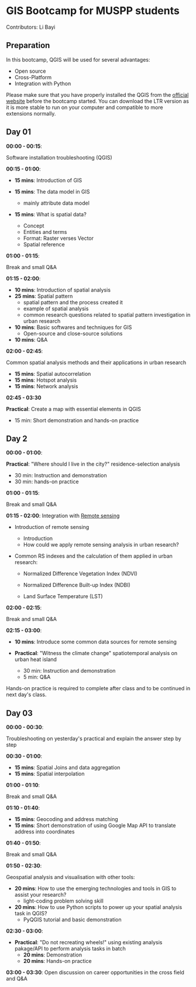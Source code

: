 # GIS Bootcamp for MUSPP students

Contributors: Li Bayi

## Preparation

In this bootcamp, QGIS will be used for several advantages:

- Open source
- Cross-Platform
- Integration with Python

Please make sure that you have properly installed the QGIS from the [official website](https://qgis.org/en/site/forusers/download.html) before the bootcamp started. You can download the LTR version as it is more stable to run on your computer and compatible to more extensions normally.

## Day 01

**00:00 - 00:15**: 

Software installation troubleshooting (QGIS)

**00:15 - 01:00**: 

- **15 mins**: Introduction of GIS
- **15 mins**: The data model in GIS
  - mainly attribute data model

- **15 mins**: What is spatial data?
  - Concept
  - Entities and terms
  - Format: Raster verses Vector
  - Spatial reference

**01:00 - 01:15**: 

Break and small Q&A

**01:15 - 02:00**:

- **10 mins**: Introduction of spatial analysis
- **25 mins**: Spatial pattern
  - spatial pattern and the process created it
  - example of spatial analysis
  - common research questions related to spatial pattern investigation in urban research
- **10 mins**: Basic softwares and techniques for GIS
  - Open-source and close-source solutions
- **10 mins**: Q&A

**02:00 - 02:45**:

Common spatial analysis methods and their applications in urban research
- **15 mins**: Spatial autocorrelation
- **15 mins**: Hotspot analysis
- **15 mins**: Network analysis

**02:45 - 03:30**

**Practical**: Create a map with essential elements in QGIS

- 15 min: Short demonstration and hands-on practice

## Day 2

**00:00 - 01:00**:

**Practical**: "Where should I live in the city?" residence-selection analysis

- 30 min: Instruction and demonstration
- 30 min: hands-on practice

**01:00 - 01:15**: 

Break and small Q&A

**01:15 - 02:00**: Integration with [Remote sensing](.\contents\rs.md)

- Introduction of remote sensing
  - Introduction
  - How could we apply remote sensing analysis in urban research?

- Common RS indexes and the calculation of them applied in urban research:

  - Normalized Difference Vegetation Index (NDVI)

  - Normalized Difference Built-up Index (NDBI)

  - Land Surface Temperature (LST)

**02:00 - 02:15**:

Break and small Q&A

**02:15 - 03:00**: 

- **10 mins**: Introduce some common data sources for remote sensing

- **Practical**: "Witness the climate change" spatiotemporal analysis on urban heat island
  - 30 min: Instruction and demonstration
  - 5 min: Q&A

Hands-on practice is required to complete after class and to be continued in next day's class.

## Day 03

**00:00 - 00:30**: 

Troubleshooting on yesterday's practical and explain the answer step by step

**00:30 - 01:00**: 

- **15 mins**: Spatial Joins and data aggregation
- **15 mins**: Spatial interpolation

**01:00 -  01:10**: 

Break and small Q&A

**01:10 -  01:40**: 

- **15 mins**: Geocoding and address matching
- **15 mins**: Short demonstration of using Google Map API to translate address into coordinates

**01:40 -  01:50**: 

Break and small Q&A

**01:50 - 02:30**: 

Geospatial analysis and visualisation with other tools:

- **20 mins**: How to use the emerging technologies and tools in GIS to assist your research? 
  - light-coding problem solving skill
- **20 mins**: How to use Python scripts to power up your spatial analysis task in QGIS?
  - PyQGIS tutorial and basic demonstration

**02:30 -  03:00**: 

- **Practical**: "Do not recreating wheels!" using existing analysis pakage/API to perform analysis tasks in batch
  - **20 mins**: Demonstration
  - **20 mins**: Hands-on practice

**03:00 - 03:30**: Open discussion on career opportunities in the cross field and Q&A
